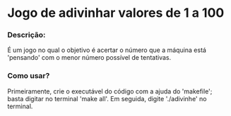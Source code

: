 # Jogo de adivinhar valores de 1 a 100

### Descrição:
É um jogo no qual o objetivo é acertar o número que a máquina está 'pensando' com o menor número possível de tentativas.

### Como usar?
Primeiramente, crie o executável do código com a ajuda do 'makefile'; basta digitar no terminal 'make all'. Em seguida, digite './adivinhe' no terminal.
